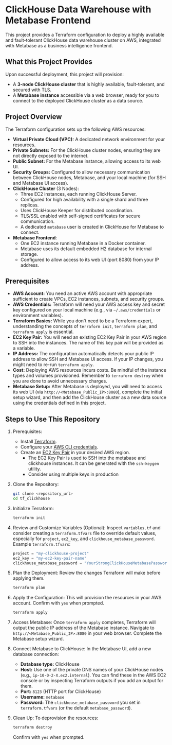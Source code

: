 # ClickHouse Data Warehouse with Metabase Frontend

This project provides a Terraform configuration to deploy a highly available and fault-tolerant ClickHouse data warehouse cluster on AWS, integrated with Metabase as a business intelligence frontend.

## What this Project Provides

Upon successful deployment, this project will provision:

- A **3-node ClickHouse cluster** that is highly available, fault-tolerant, and secured with TLS.
- A **Metabase instance** accessible via a web browser, ready for you to connect to the deployed ClickHouse cluster as a data source.

## Project Overview

The Terraform configuration sets up the following AWS resources:

- **Virtual Private Cloud (VPC):** A dedicated network environment for your resources.
- **Private Subnets:** For the ClickHouse cluster nodes, ensuring they are not directly exposed to the internet.
- **Public Subnet:** For the Metabase instance, allowing access to its web UI.
- **Security Groups:** Configured to allow necessary communication between ClickHouse nodes, Metabase, and your local machine (for SSH and Metabase UI access).
- **ClickHouse Cluster** (3 Nodes):
  - Three EC2 instances, each running ClickHouse Server.
  - Configured for high availability with a single shard and three replicas.
  - Uses ClickHouse Keeper for distributed coordination.
  - TLS/SSL enabled with self-signed certificates for secure communication.
  - A dedicated `metabase` user is created in ClickHouse for Metabase to connect.
- **Metabase Frontend**:
  - One EC2 instance running Metabase in a Docker container.
  - Metabase uses its default embedded H2 database for internal storage.
  - Configured to allow access to its web UI (port 8080) from your IP address.

## Prerequisites

- **AWS Account:** You need an active AWS account with appropriate sufficient to create VPCs, EC2 instances, subnets, and security groups.
- **AWS Credentials:** Terraform will need your AWS access key and secret key configured on your local machine (e.g., via `~/.aws/credentials` or environment variables).
- **Terraform Basics:** While you don't need to be a Terraform expert, understanding the concepts of `terraform init`, `terraform plan`, and `terraform apply` is essential.
- **EC2 Key Pair:** You will need an existing EC2 Key Pair in your AWS region to SSH into the instances. The name of this key pair will be provided as a variable.
- **IP Address:** The configuration automatically detects your public IP address to allow SSH and Metabase UI access. If your IP changes, you might need to re-run `terraform apply`.
- **Cost:** Deploying AWS resources incurs costs. Be mindful of the instance types and volumes provisioned. Remember to `terraform destroy` when you are done to avoid unnecessary charges.
- **Metabase Setup:** After Metabase is deployed, you will need to access its web UI (via `http://<Metabase_Public_IP>:8080`), complete the initial setup wizard, and then add the ClickHouse cluster as a new data source using the credentials defined in this project.

## Steps to Use This Repository

1.  Prerequisites:

    - Install [Terraform](https://www.terraform.io/downloads).
    - Configure your [AWS CLI credentials](https://docs.aws.amazon.com/cli/latest/userguide/cli-configure-files.html).
    - Create an [EC2 Key Pair](https://docs.aws.amazon.com/AWSEC2/latest/UserGuide/ec2-key-pairs.html) in your desired AWS region.
      - The EC2 Key Pair is used to SSH into the metabase and clickhouse instances. It can be generated with the `ssh-keygen` utility.
      - Consider using multiple keys in production

2.  Clone the Repository:

    ```bash
    git clone <repository_url>
    cd tf_clickhouse
    ```

3.  Initialize Terraform:

    ```bash
    terraform init
    ```

4.  Review and Customize Variables (Optional):
    Inspect `variables.tf` and consider creating a `terraform.tfvars` file to override default values, especially for `project`, `ec2_key`, and `clickhouse_metabase_password`.
    Example `terraform.tfvars`:

    ```terraform
    project = "my-clickhouse-project"
    ec2_key = "my-ec2-key-pair-name"
    clickhouse_metabase_password = "YourStrongClickHouseMetabasePassword"
    ```

5.  Plan the Deployment:
    Review the changes Terraform will make before applying them.

    ```bash
    terraform plan
    ```

6.  Apply the Configuration:
    This will provision the resources in your AWS account. Confirm with `yes` when prompted.

    ```bash
    terraform apply
    ```

7.  Access Metabase:
    Once `terraform apply` completes, Terraform will output the public IP address of the Metabase instance.
    Navigate to `http://<Metabase_Public_IP>:8080` in your web browser.
    Complete the Metabase setup wizard.

8.  Connect Metabase to ClickHouse:
    In the Metabase UI, add a new database connection:

    - **Database type:** ClickHouse
    - **Host:** Use one of the private DNS names of your ClickHouse nodes (e.g., `ip-10-0-2-X.ec2.internal`). You can find these in the AWS EC2 console or by inspecting Terraform outputs if you add an output for them.
    - **Port:** `8123` (HTTP port for ClickHouse)
    - **Username:** `metabase`
    - **Password:** The `clickhouse_metabase_password` you set in `terraform.tfvars` (or the default `metabase_password`).

9.  Clean Up:
    To deprovision the resources:

    ```bash
    terraform destroy
    ```

    Confirm with `yes` when prompted.
